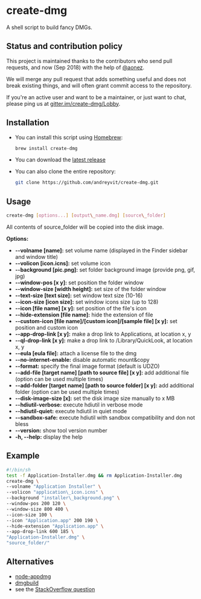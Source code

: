 create-dmg
==========

A shell script to build fancy DMGs.


Status and contribution policy
------------------------------

This project is maintained thanks to the contributors who send pull requests, and now (Sep 2018) with the help of [@aonez](https://github.com/aonez).

We will merge any pull request that adds something useful and does not break existing things, and will often grant commit access to the repository.

If you're an active user and want to be a maintainer, or just want to chat, please ping us at [gitter.im/create-dmg/Lobby](https://gitter.im/create-dmg/Lobby).


Installation
------------

- You can install this script using [Homebrew](https://brew.sh):

  ```sh
  brew install create-dmg
  ```

- You can download the [latest release](https://github.com/andreyvit/create-dmg/releases/latest)

- You can also clone the entire repository:

  ```sh
  git clone https://github.com/andreyvit/create-dmg.git
  ```

Usage
-----

```sh
create-dmg [options...] [output\_name.dmg] [source\_folder]
```

All contents of source\_folder will be copied into the disk image.

**Options:**

*   **--volname [name]:** set volume name (displayed in the Finder sidebar and window title)
*   **--volicon [icon.icns]:** set volume icon
*   **--background [pic.png]:** set folder background image (provide png, gif, jpg)
*   **--window-pos [x y]:** set position the folder window
*   **--window-size [width height]:** set size of the folder window
*   **--text-size [text size]:** set window text size (10-16)
*   **--icon-size [icon size]:** set window icons size (up to 128)
*   **--icon [file name] [x y]:** set position of the file's icon
*   **--hide-extension [file name]:** hide the extension of file
*   **--custom-icon [file name]/[custom icon]/[sample file] [x y]:** set position and custom icon
*   **--app-drop-link [x y]:** make a drop link to Applications, at location x, y
*   **--ql-drop-link [x y]:** make a drop link to /Library/QuickLook, at location x, y
*   **--eula [eula file]:** attach a license file to the dmg
*   **--no-internet-enable:** disable automatic mount&copy
*   **--format:** specify the final image format (default is UDZO)
*   **--add-file [target name] [path to source file] [x y]:** add additional file (option can be used multiple times)
*   **--add-folder [target name] [path to source folder] [x y]:** add additional folder (option can be used multiple times)
*   **--disk-image-size [x]:** set the disk image size manually to x MB
*   **--hdiutil-verbose:** execute hdiutil in verbose mode
*   **--hdiutil-quiet:** execute hdiutil in quiet mode
*   **--sandbox-safe:** execute hdiutil with sandbox compatibility and don not bless
*   **--version:** show tool version number
*   **-h, --help:** display the help


Example
-------

```sh
#!/bin/sh
test -f Application-Installer.dmg && rm Application-Installer.dmg
create-dmg \
--volname "Application Installer" \
--volicon "application\_icon.icns" \
--background "installer\_background.png" \
--window-pos 200 120 \
--window-size 800 400 \
--icon-size 100 \
--icon "Application.app" 200 190 \
--hide-extension "Application.app" \
--app-drop-link 600 185 \
"Application-Installer.dmg" \
"source_folder/"
```

Alternatives
------------

* [node-appdmg](https://github.com/LinusU/node-appdmg)
* [dmgbuild](https://pypi.python.org/pypi/dmgbuild)
* see the [StackOverflow question](http://stackoverflow.com/questions/96882/how-do-i-create-a-nice-looking-dmg-for-mac-os-x-using-command-line-tools)
